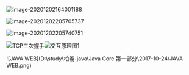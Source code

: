 ![image-20201202164001188](D:\workspace\git\onenote\imageFiles\image-20201202164001188.png)

![image-20201202205705737](D:\workspace\git\onenote\imageFiles\网络流向.png)

![image-20201202205740751](D:\workspace\git\onenote\imageFiles\字符集.png)



![TCP三次握手](D:\workspace\git\onenote\imageFiles\TCP三次握手.png)![交互原理图1](D:\workspace\git\onenote\imageFiles\交互原理图1.png)





![JAVA WEB](D:\study\柏羲-java\Java Core 第一部分\2017-10-24\JAVA WEB.png)